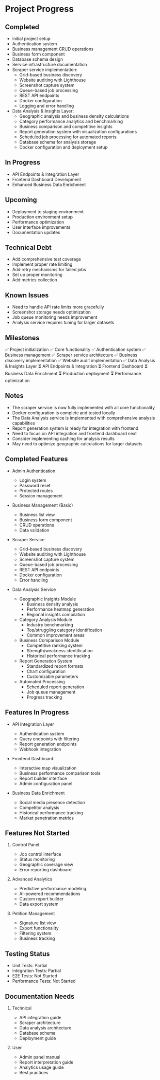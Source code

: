 # Project Progress

## Completed
- Initial project setup
- Authentication system
- Business management CRUD operations
- Business form component
- Database schema design
- Service infrastructure documentation
- Scraper service implementation:
  - Grid-based business discovery
  - Website auditing with Lighthouse
  - Screenshot capture system
  - Queue-based job processing
  - REST API endpoints
  - Docker configuration
  - Logging and error handling
- Data Analysis & Insights Layer:
  - Geographic analysis and business density calculations
  - Category performance analytics and benchmarking
  - Business comparison and competitive insights
  - Report generation system with visualization configurations
  - Scheduled job processing for automated reports
  - Database schema for analysis storage
  - Docker configuration and deployment setup

## In Progress
- API Endpoints & Integration Layer
- Frontend Dashboard Development
- Enhanced Business Data Enrichment

## Upcoming
- Deployment to staging environment
- Production environment setup
- Performance optimization
- User interface improvements
- Documentation updates

## Technical Debt
- Add comprehensive test coverage
- Implement proper rate limiting
- Add retry mechanisms for failed jobs
- Set up proper monitoring
- Add metrics collection

## Known Issues
- Need to handle API rate limits more gracefully
- Screenshot storage needs optimization
- Job queue monitoring needs improvement
- Analysis service requires tuning for larger datasets

## Milestones
✅ Project initialization
✅ Core functionality
✅ Authentication system
✅ Business management
✅ Scraper service architecture
✅ Business discovery implementation
✅ Website audit implementation
✅ Data Analysis & Insights Layer
⏳ API Endpoints & Integration
⏳ Frontend Dashboard
⏳ Business Data Enrichment
⏳ Production deployment
⏳ Performance optimization

## Notes
- The scraper service is now fully implemented with all core functionality
- Docker configuration is complete and tested locally
- The Data Analysis service is implemented with comprehensive analysis capabilities
- Report generation system is ready for integration with frontend
- Need to focus on API integration and frontend dashboard next
- Consider implementing caching for analysis results
- May need to optimize geographic calculations for larger datasets

## Completed Features
- Admin Authentication
  - Login system
  - Password reset
  - Protected routes
  - Session management

- Business Management (Basic)
  - Business list view
  - Business form component
  - CRUD operations
  - Data validation

- Scraper Service
  - Grid-based business discovery
  - Website auditing with Lighthouse
  - Screenshot capture system
  - Queue-based job processing
  - REST API endpoints
  - Docker configuration
  - Error handling

- Data Analysis Service
  - Geographic Insights Module
    - Business density analysis
    - Performance heatmap generation
    - Regional insights compilation
  - Category Analysis Module
    - Industry benchmarking
    - Top/struggling category identification
    - Common improvement areas
  - Business Comparison Module
    - Competitive ranking system
    - Strength/weakness identification
    - Historical performance tracking
  - Report Generation System
    - Standardized report formats
    - Chart configuration
    - Customizable parameters
  - Automated Processing
    - Scheduled report generation
    - Job queue management
    - Progress tracking

## Features In Progress
- API Integration Layer
  - Authentication system
  - Query endpoints with filtering
  - Report generation endpoints
  - Webhook integration

- Frontend Dashboard
  - Interactive map visualization
  - Business performance comparison tools
  - Report builder interface
  - Admin configuration panel

- Business Data Enrichment
  - Social media presence detection
  - Competitor analysis
  - Historical performance tracking
  - Market penetration metrics

## Features Not Started
1. Control Panel
   - Job control interface
   - Status monitoring
   - Geographic coverage view
   - Error reporting dashboard

2. Advanced Analytics
   - Predictive performance modeling
   - AI-powered recommendations
   - Custom report builder
   - Data export system

3. Petition Management
   - Signature list view
   - Export functionality
   - Filtering system
   - Business tracking

## Testing Status
- Unit Tests: Partial
- Integration Tests: Partial
- E2E Tests: Not Started
- Performance Tests: Not Started

## Documentation Needs
1. Technical
   - API integration guide
   - Scraper architecture
   - Data analysis architecture
   - Database schema
   - Deployment guide

2. User
   - Admin panel manual
   - Report interpretation guide
   - Analytics usage guide
   - Best practices 